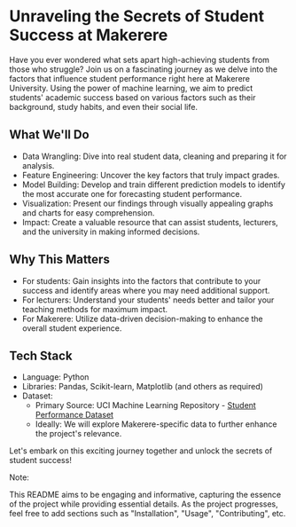 # Unraveling the Secrets of Student Success at Makerere 

Have you ever wondered what sets apart high-achieving students from those who struggle? Join us on a fascinating journey as we delve into the factors that influence student performance right here at Makerere University. Using the power of machine learning, we aim to predict students' academic success based on various factors such as their background, study habits, and even their social life.

## What We'll Do

- Data Wrangling: Dive into real student data, cleaning and preparing it for analysis.
- Feature Engineering: Uncover the key factors that truly impact grades.
- Model Building: Develop and train different prediction models to identify the most accurate one for forecasting student performance.
- Visualization: Present our findings through visually appealing graphs and charts for easy comprehension.
- Impact: Create a valuable resource that can assist students, lecturers, and the university in making informed decisions.

## Why This Matters

- For students: Gain insights into the factors that contribute to your success and identify areas where you may need additional support.
- For lecturers: Understand your students' needs better and tailor your teaching methods for maximum impact.
- For Makerere: Utilize data-driven decision-making to enhance the overall student experience.

## Tech Stack

- Language: Python 
- Libraries: Pandas, Scikit-learn, Matplotlib (and others as required)
- Dataset: 
    - Primary Source: UCI Machine Learning Repository - [Student Performance Dataset](https://archive.ics.uci.edu/dataset/320/student+performance)
    - Ideally: We will explore Makerere-specific data to further enhance the project's relevance.

Let's embark on this exciting journey together and unlock the secrets of student success!

Note:

This README aims to be engaging and informative, capturing the essence of the project while providing essential details.
As the project progresses, feel free to add sections such as "Installation", "Usage", "Contributing", etc.
